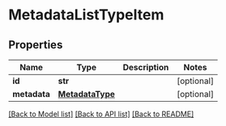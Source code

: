 # MetadataListTypeItem

## Properties
Name | Type | Description | Notes
------------ | ------------- | ------------- | -------------
**id** | **str** |  | [optional] 
**metadata** | [**MetadataType**](MetadataType.md) |  | [optional] 

[[Back to Model list]](../README.md#documentation-for-models) [[Back to API list]](../README.md#documentation-for-api-endpoints) [[Back to README]](../README.md)


